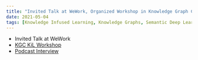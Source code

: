 ```yaml
---
title: "Invited Talk at WeWork, Organized Workshop in Knowledge Graph Conference, and Podcast Interview with Boris Shalumov's Chaos and Orchestra"
date: 2021-05-04
tags: [Knowledge Infused Learning, Knowledge Graphs, Semantic Deep Learning, Conversational Artificial Intelligence, Explainable Artificial Intelligence, Semantic Social Computing, AI for Good, Data Science for Social Good]
---
```


* Invited Talk at WeWork
* [KGC KiL Workshop](https://aiisc.ai/KiL2021/)
* [Podcast Interview](https://www.youtube.com/watch?v=x_RR_Zk7DC8&t=18s)
